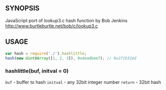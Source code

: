 ## SYNOPSIS

JavaScript port of lookup3.c hash function by Bob Jenkins
http://www.burtleburtle.net/bob/c/lookup3.c

## USAGE

```js
var hash = require('./').hashlittle;
hash(new Uint8Array([1, 2, 3]), 0xdeadbeef); // 0x271b32ed
```

### hashlittle(buf, initval = 0)

`buf` - buffer to hash
`initval` - any 32bit integer number
`return` - 32bit hash
